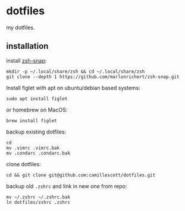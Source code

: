 # dotfiles

my dotfiles.

## installation

install [zsh-snap](https://github.com/marlonrichert/zsh-snap#installation):

    mkdir -p ~/.local/share/zsh && cd ~/.local/share/zsh
    git clone --depth 1 https://github.com/marlonrichert/zsh-snap.git

Install figlet with apt on ubuntu/debian based systems:

    sudo apt install figlet

or homebrew on MacOS:

    brew install figlet

backup existing dotfiles:

    cd
    mv .vimrc .vimrc.bak
    mv .condarc .condarc.bak

clone dotfiles:

    cd && git clone git@github.com:camillescott/dotfiles.git

backup old `.zshrc` and link in new one from repo:

    mv ~/.zshrc ~/.zshrc.bak
    ln dotfiles/zshrc .zshrc

